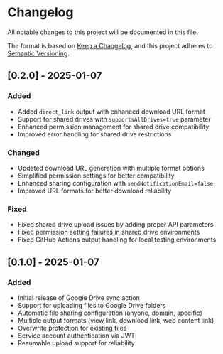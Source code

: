 # Changelog

All notable changes to this project will be documented in this file.

The format is based on [Keep a Changelog](https://keepachangelog.com/en/1.0.0/),
and this project adheres to [Semantic Versioning](https://semver.org/spec/v2.0.0.html).

## [0.2.0] - 2025-01-07

### Added
- Added `direct_link` output with enhanced download URL format
- Support for shared drives with `supportsAllDrives=true` parameter
- Enhanced permission management for shared drive compatibility
- Improved error handling for shared drive restrictions

### Changed
- Updated download URL generation with multiple format options
- Simplified permission settings for better compatibility
- Enhanced sharing configuration with `sendNotificationEmail=false`
- Improved URL formats for better download reliability

### Fixed
- Fixed shared drive upload issues by adding proper API parameters
- Fixed permission setting failures in shared drive environments
- Fixed GitHub Actions output handling for local testing environments

## [0.1.0] - 2025-01-07

### Added
- Initial release of Google Drive sync action
- Support for uploading files to Google Drive folders
- Automatic file sharing configuration (anyone, domain, specific)
- Multiple output formats (view link, download link, web content link)
- Overwrite protection for existing files
- Service account authentication via JWT
- Resumable upload support for reliability
